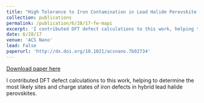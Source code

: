 ```yaml
---
title: "High Tolerance to Iron Contamination in Lead Halide Perovskite Solar Cells"
collection: publications
permalink: /publication/6/28/17-fe-mapi
excerpt: 'I contributed DFT defect calculations to this work, helping to determine the most likely sites and charge states of iron defects in hybrid lead halide perovskites.'
date: 6/28/17
venue: 'ACS Nano'
lead: False
paperurl: 'http://dx.doi.org/10.1021/acsnano.7b02734'
---
```


<a href='http://dx.doi.org/10.1021/acsnano.7b02734'>Download paper here</a>

I contributed DFT defect calculations to this work, helping to determine the most likely sites and charge states of iron defects in hybrid lead halide perovskites.
